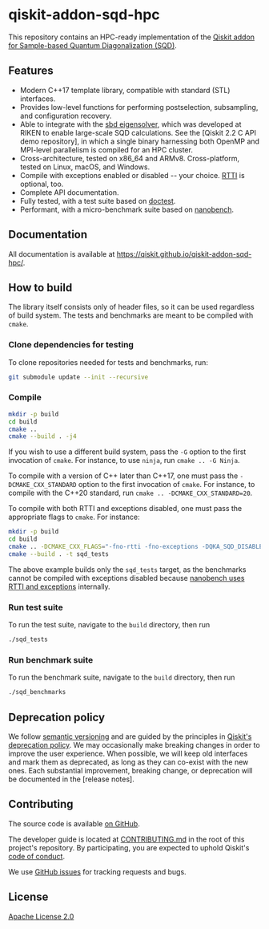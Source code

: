 # qiskit-addon-sqd-hpc

This repository contains an HPC-ready implementation of the [Qiskit addon for Sample-based Quantum Diagonalization (SQD)](https://github.com/Qiskit/qiskit-addon-sqd).

## Features

- Modern C++17 template library, compatible with standard (STL) interfaces.
- Provides low-level functions for performing postselection, subsampling, and configuration recovery.
- Able to integrate with the [sbd eigensolver](https://github.com/r-ccs-cms/sbd), which was developed at RIKEN to enable large-scale SQD calculations.  See the [Qiskit 2.2 C API demo repository], in which a single binary harnessing both OpenMP and MPI-level parallelism is compiled for an HPC cluster.
- Cross-architecture, tested on x86_64 and ARMv8.  Cross-platform, tested on Linux, macOS, and Windows.
- Compile with exceptions enabled or disabled -- your choice.  [RTTI](https://en.wikipedia.org/wiki/Run-time_type_information) is optional, too.
- Complete API documentation.
- Fully tested, with a test suite based on [doctest](https://github.com/doctest/doctest).
- Performant, with a micro-benchmark suite based on [nanobench](https://github.com/martinus/nanobench).

## Documentation

All documentation is available at https://qiskit.github.io/qiskit-addon-sqd-hpc/.

## How to build

The library itself consists only of header files, so it can be used regardless of build system.  The tests and benchmarks are meant to be compiled with `cmake`.

### Clone dependencies for testing

To clone repositories needed for tests and benchmarks, run:

```sh
git submodule update --init --recursive
```

### Compile

```sh
mkdir -p build
cd build
cmake ..
cmake --build . -j4
```

If you wish to use a different build system, pass the `-G` option to the first invocation of `cmake`.  For instance, to use `ninja`, run `cmake .. -G Ninja`.

To compile with a version of C++ later than C++17, one must pass the `-DCMAKE_CXX_STANDARD` option to the first invocation of `cmake`.  For instance, to compile with the C++20 standard, run `cmake .. -DCMAKE_CXX_STANDARD=20`.

To compile with both RTTI and exceptions disabled, one must pass the appropriate flags to `cmake`.  For instance:

```sh
mkdir -p build
cd build
cmake .. -DCMAKE_CXX_FLAGS="-fno-rtti -fno-exceptions -DQKA_SQD_DISABLE_EXCEPTIONS=1 -DDOCTEST_CONFIG_NO_EXCEPTIONS_BUT_WITH_ALL_ASSERTS"
cmake --build . -t sqd_tests
```

The above example builds only the `sqd_tests` target, as the benchmarks cannot be compiled with exceptions disabled because [nanobench uses RTTI and exceptions](https://github.com/martinus/nanobench/pull/125) internally.

### Run test suite

To run the test suite, navigate to the `build` directory, then run

```sh
./sqd_tests
```

### Run benchmark suite

To run the benchmark suite, navigate to the `build` directory, then run

```sh
./sqd_benchmarks
```

## Deprecation policy

We follow [semantic versioning](https://semver.org/) and are guided by the principles in
[Qiskit's deprecation policy](https://github.com/Qiskit/qiskit/blob/main/DEPRECATION.md).
We may occasionally make breaking changes in order to improve the user experience.
When possible, we will keep old interfaces and mark them as deprecated, as long as they can co-exist with the
new ones.
Each substantial improvement, breaking change, or deprecation will be documented in the
[release notes].

## Contributing

The source code is available [on GitHub](https://github.com/Qiskit/qiskit-addon-sqd-hpc).

The developer guide is located at [CONTRIBUTING.md](https://github.com/Qiskit/qiskit-addon-sqd-hpc/blob/main/CONTRIBUTING.md)
in the root of this project's repository.
By participating, you are expected to uphold Qiskit's [code of conduct](https://github.com/Qiskit/qiskit/blob/main/CODE_OF_CONDUCT.md).

We use [GitHub issues](https://github.com/Qiskit/qiskit-addon-sqd-hpc/issues) for tracking requests and bugs.

## License

[Apache License 2.0](LICENSE.txt)
